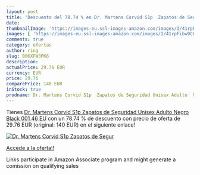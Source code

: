 ```yaml
---
layout: post
title: 'Descuento del 78.74 % en Dr. Martens Corvid S1p  Zapatos de Segur'
date: 
thumbnailImage: 'https://images-eu.ssl-images-amazon.com/images/I/41rpFibw9CL._SL200_.jpg'
images: [ 'https://images-eu.ssl-images-amazon.com/images/I/41rpFibw9CL._SL200_.jpg' ]
comments: true
category: ofertas
author: ring
slug: B06XFW3PK6
description:
actualPrice: 29.76 EUR
currency: EUR
price: 29.76
comparePrice: 140 EUR
inStock: true
prodname: Dr. Martens Corvid S1p  Zapatos de Seguridad Unisex Adulto  Negro  Black 001   46 EU
---
```


Tienes [Dr. Martens Corvid S1p  Zapatos de Seguridad Unisex Adulto  Negro  Black 001   46 EU](https://www.amazon.es/dp/B06XFW3PK6/?tag=tolees-21) con un 78.74 % de descuento con precio de oferta de 29.76 EUR (original: 140 EUR) en el siguiente enlace!

[![Dr. Martens Corvid S1p  Zapatos de Segur](https://images-eu.ssl-images-amazon.com/images/I/41rpFibw9CL._SL200_.jpg)](https://www.amazon.es/dp/B06XFW3PK6/?tag=tolees-21)

[Accede a la oferta!!](https://www.amazon.es/dp/B06XFW3PK6/?tag=tolees-21)

Links participate in Amazon Associate program and might generate a comission on qualifying sales


